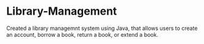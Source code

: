 # Library-Management

Created a library managemnt system using Java, that allows users to create an account, borrow a book, return a book, or extend a book.
